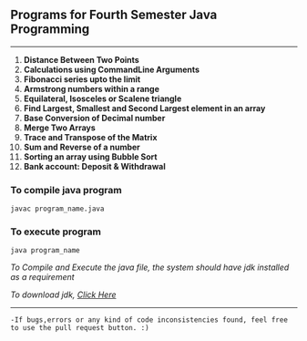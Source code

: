 ## Programs for Fourth Semester Java Programming

---
01. **Distance Between Two Points**
02. **Calculations using CommandLine Arguments**
03. **Fibonacci series upto the limit**
04. **Armstrong numbers within a range**
05. **Equilateral, Isosceles or Scalene triangle**
06. **Find Largest, Smallest and Second Largest element in an array**
07. **Base Conversion of Decimal number**
08. **Merge Two Arrays**
09. **Trace and Transpose of the Matrix**
10. **Sum and Reverse of a number**
11. **Sorting an array using Bubble Sort**
12. **Bank account: Deposit & Withdrawal**


### To compile java program
```
javac program_name.java
```

### To execute program
```
java program_name
```

*To Compile and Execute the java file, the system should have jdk installed as a requirement*

*To download jdk, [Click Here](https://www.oracle.com/java/technologies/downloads/)*

---

	-If bugs,errors or any kind of code inconsistencies found, feel free to use the pull request button. :)
